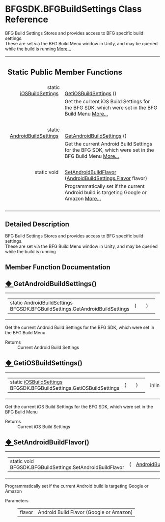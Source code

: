 # BFGSDK.BFGBuildSettings Class Reference

<div class="contents">BFG Build Settings Stores and provides access to BFG specific build settings.<br  /> These are set via the BFG Build Menu window in Unity, and may be queried while the build is running    <a href="class_b_f_g_s_d_k_1_1_b_f_g_build_settings.html#details">More...</a><table class="memberdecls"><tr class="heading"><td colspan="2"><h2 class="groupheader"><a id="pub-static-methods" name="pub-static-methods"></a> Static Public Member Functions</h2></td></tr><tr class="memitem:a249f7c69424007ea6b2ff76950703169"><td class="memItemLeft" align="right" valign="top">static <a class="el" href="class_b_f_g_s_d_k_1_1i_o_s_build_settings.html">iOSBuildSettings</a>&#160;</td><td class="memItemRight" valign="bottom"><a class="el" href="class_b_f_g_s_d_k_1_1_b_f_g_build_settings.html#a249f7c69424007ea6b2ff76950703169">GetiOSBuildSettings</a> ()</td></tr><tr class="memdesc:a249f7c69424007ea6b2ff76950703169"><td class="mdescLeft">&#160;</td><td class="mdescRight">Get the current iOS Build Settings for the BFG SDK, which were set in the BFG Build Menu  <a href="class_b_f_g_s_d_k_1_1_b_f_g_build_settings.html#a249f7c69424007ea6b2ff76950703169">More...</a><br /></td></tr><tr class="separator:a249f7c69424007ea6b2ff76950703169"><td class="memSeparator" colspan="2">&#160;</td></tr><tr class="memitem:ad4077b43fe03733265a02a1a9b864af6"><td class="memItemLeft" align="right" valign="top">static <a class="el" href="class_b_f_g_s_d_k_1_1_android_build_settings.html">AndroidBuildSettings</a>&#160;</td><td class="memItemRight" valign="bottom"><a class="el" href="class_b_f_g_s_d_k_1_1_b_f_g_build_settings.html#ad4077b43fe03733265a02a1a9b864af6">GetAndroidBuildSettings</a> ()</td></tr><tr class="memdesc:ad4077b43fe03733265a02a1a9b864af6"><td class="mdescLeft">&#160;</td><td class="mdescRight">Get the current Android Build Settings for the BFG SDK, which were set in the BFG Build Menu  <a href="class_b_f_g_s_d_k_1_1_b_f_g_build_settings.html#ad4077b43fe03733265a02a1a9b864af6">More...</a><br /></td></tr><tr class="separator:ad4077b43fe03733265a02a1a9b864af6"><td class="memSeparator" colspan="2">&#160;</td></tr><tr class="memitem:acddcc13d521b59e767357cd76e18d3ba"><td class="memItemLeft" align="right" valign="top">static void&#160;</td><td class="memItemRight" valign="bottom"><a class="el" href="class_b_f_g_s_d_k_1_1_b_f_g_build_settings.html#acddcc13d521b59e767357cd76e18d3ba">SetAndroidBuildFlavor</a> (<a class="el" href="class_b_f_g_s_d_k_1_1_android_build_settings.html#af6efca103e5e27caf97004e756f4de84">AndroidBuildSettings.Flavor</a> flavor)</td></tr><tr class="memdesc:acddcc13d521b59e767357cd76e18d3ba"><td class="mdescLeft">&#160;</td><td class="mdescRight">Programmatically set if the current Android build is targeting Google or Amazon  <a href="class_b_f_g_s_d_k_1_1_b_f_g_build_settings.html#acddcc13d521b59e767357cd76e18d3ba">More...</a><br /></td></tr><tr class="separator:acddcc13d521b59e767357cd76e18d3ba"><td class="memSeparator" colspan="2">&#160;</td></tr></table><a name="details" id="details"></a><h2 class="groupheader">Detailed Description</h2><div class="textblock">BFG Build Settings Stores and provides access to BFG specific build settings.<br  /> These are set via the BFG Build Menu window in Unity, and may be queried while the build is running </div><h2 class="groupheader">Member Function Documentation</h2><a id="ad4077b43fe03733265a02a1a9b864af6" name="ad4077b43fe03733265a02a1a9b864af6"></a><h2 class="memtitle"><span class="permalink"><a href="#ad4077b43fe03733265a02a1a9b864af6">&#9670;&nbsp;</a></span>GetAndroidBuildSettings()</h2><div class="memitem"><div class="memproto"><table class="mlabels"><tr><td class="mlabels-left"><table class="memname"><tr><td class="memname">static <a class="el" href="class_b_f_g_s_d_k_1_1_android_build_settings.html">AndroidBuildSettings</a> BFGSDK.BFGBuildSettings.GetAndroidBuildSettings </td><td>(</td><td class="paramname"></td><td>)</td><td></td></tr></table></td><td class="mlabels-right"><span class="mlabels"><span class="mlabel">inline</span><span class="mlabel">static</span></span></td></tr></table></div><div class="memdoc">Get the current Android Build Settings for the BFG SDK, which were set in the BFG Build Menu <dl class="section return"><dt>Returns</dt><dd>Current Android Build Settings</dd></dl></div></div><a id="a249f7c69424007ea6b2ff76950703169" name="a249f7c69424007ea6b2ff76950703169"></a><h2 class="memtitle"><span class="permalink"><a href="#a249f7c69424007ea6b2ff76950703169">&#9670;&nbsp;</a></span>GetiOSBuildSettings()</h2><div class="memitem"><div class="memproto"><table class="mlabels"><tr><td class="mlabels-left"><table class="memname"><tr><td class="memname">static <a class="el" href="class_b_f_g_s_d_k_1_1i_o_s_build_settings.html">iOSBuildSettings</a> BFGSDK.BFGBuildSettings.GetiOSBuildSettings </td><td>(</td><td class="paramname"></td><td>)</td><td></td></tr></table></td><td class="mlabels-right"><span class="mlabels"><span class="mlabel">inline</span><span class="mlabel">static</span></span></td></tr></table></div><div class="memdoc">Get the current iOS Build Settings for the BFG SDK, which were set in the BFG Build Menu <dl class="section return"><dt>Returns</dt><dd>Current iOS Build Settings</dd></dl></div></div><a id="acddcc13d521b59e767357cd76e18d3ba" name="acddcc13d521b59e767357cd76e18d3ba"></a><h2 class="memtitle"><span class="permalink"><a href="#acddcc13d521b59e767357cd76e18d3ba">&#9670;&nbsp;</a></span>SetAndroidBuildFlavor()</h2><div class="memitem"><div class="memproto"><table class="mlabels"><tr><td class="mlabels-left"><table class="memname"><tr><td class="memname">static void BFGSDK.BFGBuildSettings.SetAndroidBuildFlavor </td><td>(</td><td class="paramtype"><a class="el" href="class_b_f_g_s_d_k_1_1_android_build_settings.html#af6efca103e5e27caf97004e756f4de84">AndroidBuildSettings.Flavor</a>&#160;</td><td class="paramname"><em>flavor</em></td><td>)</td><td></td></tr></table></td><td class="mlabels-right"><span class="mlabels"><span class="mlabel">inline</span><span class="mlabel">static</span></span></td></tr></table></div><div class="memdoc">Programmatically set if the current Android build is targeting Google or Amazon <dl class="params"><dt>Parameters</dt><dd><table class="params"><tr><td class="paramname">flavor</td><td>Android Build Flavor (Google or Amazon)</td></tr></table></dd></dl></div></div></div> 
